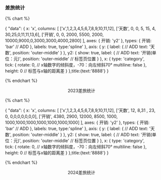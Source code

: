 ### 差旅统计

{% chart %}

{
    "data": {
         x: 'x',
        columns: [
                      ['x',1,2,3,4,5,6,7,8,9,10,11,12],
                      ['天数', 0, 0, 5, 15, 4, 30,25,0,11,11,13,6],
                      ['开销', 0,  0, 2000, 5500, 2000, 10000,9000,0,3000,3000,4000,2800]
           ], 
        axes: {
                    开销: 'y2'
        },
        types: {
                 开销: 'bar' // ADD
        },
        labels: true,
        type:'spline'
    },
    axis: {
                y: {
                            label: { // ADD
                                           text: '天数',
                                           position: 'outer-middle'
                            }
                },
                y2: {
                               show: true,
                               label: { // ADD
                                            text: '开销(单位：元)',
                                            position: 'outer-middle'  // 标签页位置
                       }
                },
                x: {
                                type: 'category',                           
                                tick: {
                                            rotate: 0,   // x轴数字的倾斜度，-70：向左倾斜70°
                                            multiline: false
                                },
                                    height: 0   // 标签与x轴的距离差
                }
          },title:{text:'8888'}
}

{% endchart %}

<center>2023差旅统计</center>

{% chart %}

{
    "data": {
         x: 'x',
        columns: [
                      ['x',1,2,3,4,5,6,7,8,9,10,11,12],
                      ['天数', 12, 8,31 , 23, 0, 0,0,0,0,0,0,0],
                      ['开销', 4380,  2900, 12000, 8500, 1000, 1000,1000,1000,1000,1000,1000,1000]
           ], 
        axes: {
                    开销: 'y2'
        },
        types: {
                 开销: 'bar' // ADD
        },
        labels: true,
        type:'spline'
    },
    axis: {
                y: {
                            label: { // ADD
                                           text: '天数',
                                           position: 'outer-middle'
                            }
                },
                y2: {
                               show: true,
                               label: { // ADD
                                            text: '开销(单位：元)',
                                            position: 'outer-middle'  // 标签页位置
                       }
                },
                x: {
                                type: 'category',                           
                                tick: {
                                            rotate: 0,   // x轴数字的倾斜度，-70：向左倾斜70°
                                            multiline: false
                                },
                                    height: 0   // 标签与x轴的距离差
                }
          },title:{text:'8888'}
}

{% endchart %}



<center>2024差旅统计</center>



<div id="chart"></div>
<script>
  var chart = c3.generate({
  bindto: '#chart',
  data: {
        x: 'x',
        columns: [
            ['x',"1月","2月","3月","4月","5月","6月","7月","8月","9月","10月","11月","12月"],
            ['啤酒',100,115,120,130,135,140,190,260,300,252,200,180,120],
            ['汽水',90,105,110,112,115,180,290,360,420,352,200,110,100],
            ['白酒',510,450,330,300,280,280,290,380,450,452,460,466,520]
         ],
         type: 'spline',
         labels: true
    },
    legend: {
       position: 'bottom'
    },
    axis: {
        x: {
            type: 'category',
            tick: {
                rotate: -70,
                multiline: false
            },
                    height: 70
         }
     },
     title:{
         text: "饮料销售走抛图"
      },
 });

